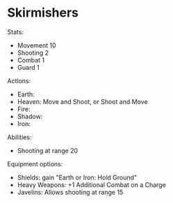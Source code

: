 # Skirmishers

Stats:
- Movement 10
- Shooting 2
- Combat 1
- Guard 1

Actions:
- Earth: 
- Heaven: Move and Shoot, or Shoot and Move
- Fire: 
- Shadow: 
- Iron: 

Abilities:
- Shooting at range 20

Equipment options:
- Shields: gain "Earth or Iron: Hold Ground"
- Heavy Weapons: +1 Additional Combat on a Charge
- Javelins: Allows shooting at range 15

